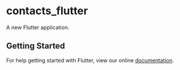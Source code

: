 # contacts_flutter

A new Flutter application.

## Getting Started

For help getting started with Flutter, view our online
[documentation](https://flutter.io/).
